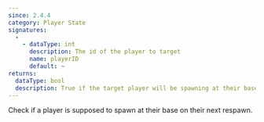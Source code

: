 ```yaml
---
since: 2.4.4
category: Player State
signatures:
  -
    - dataType: int
      description: The id of the player to target
      name: playerID
      default: ~
returns:
  dataType: bool
  description: True if the target player will be spawning at their base next respawn
---
```


Check if a player is supposed to spawn at their base on their next respawn.
